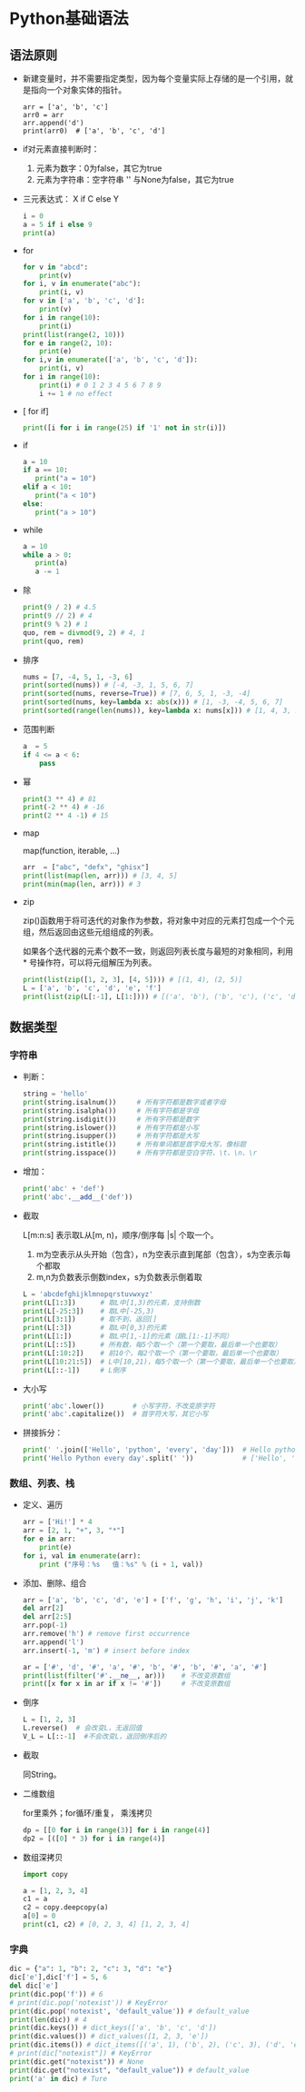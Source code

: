 # Python基础语法
## 语法原则
- 新建变量时，并不需要指定类型，因为每个变量实际上存储的是一个引用，就是指向一个对象实体的指针。
    ```
    arr = ['a', 'b', 'c']
    arr0 = arr
    arr.append('d')
    print(arr0)  # ['a', 'b', 'c', 'd']
    ```
- if对元素直接判断时：
    1. 元素为数字：0为false，其它为true
    2. 元素为字符串：空字符串 '' 与None为false，其它为true
- 三元表达式： X if C else Y
    ```python
    i = 0
    a = 5 if i else 9
    print(a)
    ```
- for
    ```python
    for v in "abcd":
        print(v)
    for i, v in enumerate("abc"):
        print(i, v)  
    for v in ['a', 'b', 'c', 'd']:
        print(v)
    for i in range(10):
        print(i)
    print(list(range(2, 10)))
    for e in range(2, 10):
        print(e)
    for i,v in enumerate(['a', 'b', 'c', 'd']):
        print(i, v)
    for i in range(10):
        print(i) # 0 1 2 3 4 5 6 7 8 9 
        i += 1 # no effect
    ```
- [ for  if]
    ```python
    print([i for i in range(25) if '1' not in str(i)])
    ```
    
- if
    ```python
    a = 10
    if a == 10:
       print("a = 10")
    elif a < 10:
       print("a < 10")
    else:
       print("a > 10")
    ```
    
- while
    ```python
    a = 10
    while a > 0:
       print(a)
       a -= 1
    ```

- 除
    ```python
    print(9 / 2) # 4.5
    print(9 // 2) # 4
    print(9 % 2) # 1
    quo, rem = divmod(9, 2) # 4, 1
    print(quo, rem)
    ```

- 排序
    ```python
    nums = [7, -4, 5, 1, -3, 6]
    print(sorted(nums)) # [-4, -3, 1, 5, 6, 7]
    print(sorted(nums, reverse=True)) # [7, 6, 5, 1, -3, -4]
    print(sorted(nums, key=lambda x: abs(x))) # [1, -3, -4, 5, 6, 7]
    print(sorted(range(len(nums)), key=lambda x: nums[x])) # [1, 4, 3, 2, 5, 0]
    ```
    
- 范围判断
    ```python
    a  = 5
    if 4 <= a < 6:
        pass
    ```
    
- 幂
    ```python
    print(3 ** 4) # 81
    print(-2 ** 4) # -16
    print(2 ** 4 -1) # 15
    ```
    
- map

    map(function, iterable, ...)
    ```python
    arr  = ["abc", "defx", "ghisx"]
    print(list(map(len, arr))) # [3, 4, 5]
    print(min(map(len, arr))) # 3
    ```
    
- zip

    zip()函数用于将可迭代的对象作为参数，将对象中对应的元素打包成一个个元组，然后返回由这些元组组成的列表。

    如果各个迭代器的元素个数不一致，则返回列表长度与最短的对象相同，利用 * 号操作符，可以将元组解压为列表。
    
    ```python
    print(list(zip([1, 2, 3], [4, 5]))) # [(1, 4), (2, 5)]
    L = ['a', 'b', 'c', 'd', 'e', 'f']
    print(list(zip(L[:-1], L[1:]))) # [('a', 'b'), ('b', 'c'), ('c', 'd'), ('d', 'e'), ('e', 'f')]
    ```
   	
## 数据类型
### 字符串
- 判断：
    ```python
    string = 'hello'
    print(string.isalnum())     # 所有字符都是数字或者字母
    print(string.isalpha())     # 所有字符都是字母
    print(string.isdigit())     # 所有字符都是数字
    print(string.islower())     # 所有字符都是小写
    print(string.isupper())     # 所有字符都是大写
    print(string.istitle())     # 所有单词都是首字母大写，像标题
    print(string.isspace())     # 所有字符都是空白字符、\t、\n、\r
    ```

- 增加：
    ```python
    print('abc' + 'def')
    print('abc'.__add__('def'))
    ```

- 截取

    L[m:n:s] 表示取L从[m, n)，顺序/倒序每 |s| 个取一个。
    1. m为空表示从头开始（包含），n为空表示直到尾部（包含），s为空表示每个都取
    2. m,n为负数表示倒数index，s为负数表示倒着取
    ```python
    L = 'abcdefghijklmnopqrstuvwxyz'
    print(L[1:3])      # 取L中[1,3)的元素，支持倒数
    print(L[-25:3])    # 取L中[-25,3)
    print(L[3:1])      # 取不到，返回[]
    print(L[:3])       # 取L中[0,3)的元素
    print(L[1:])       # 取L中[1,-1]的元素（跟L[1:-1]不同）
    print(L[::5])      # 所有数，每5个取一个（第一个要取，最后单一个也要取）
    print(L[:10:2])    # 前10个，每2个取一个（第一个要取，最后单一个也要取）
    print(L[10:21:5])  # L中[10,21)，每5个取一个（第一个要取，最后单一个也要取）
    print(L[::-1])     # L倒序
    ```

- 大小写
    ```python
    print('abc'.lower())       # 小写字符，不改变原字符
    print('abc'.capitalize())  # 首字符大写，其它小写
    ```
    
- 拼接拆分：
    ```python
    print(' '.join(['Hello', 'python', 'every', 'day']))  # Hello python every day
    print('Hello Python every day'.split(' '))            # ['Hello', 'Python', 'every', 'day']
    ```
    
### 数组、列表、栈
- 定义、遍历
    ```python
    arr = ['Hi!'] * 4
    arr = [2, 1, "+", 3, "*"]
    for e in arr:
        print(e)
    for i, val in enumerate(arr):
        print ("序号：%s   值：%s" % (i + 1, val))
    ```
    
- 添加、删除、组合
    ```python
    arr = ['a', 'b', 'c', 'd', 'e'] + ['f', 'g', 'h', 'i', 'j', 'k']
    del arr[2]
    del arr[2:5]
    arr.pop(-1)
    arr.remove('h') # remove first occurrence
    arr.append('l')
    arr.insert(-1, 'm') # insert before index
    ```
    
    ```python
    ar = ['#', 'd', '#', 'a', '#', 'b', '#', 'b', '#', 'a', '#']
    print(list(filter('#'.__ne__, ar)))    # 不改变原数组
    print([x for x in ar if x != '#'])     # 不改变原数组
    ```
    
- 倒序
    ```python
    L = [1, 2, 3]
    L.reverse()  # 会改变L，无返回值
    V_L = L[::-1]  #不会改变L，返回倒序后的
    ```
    
- 截取
    
    同String。

- 二维数组

    for里乘外；for循环/重复， 乘浅拷贝
    ```python
    dp = [[0 for i in range(3)] for i in range(4)]
    dp2 = [([0] * 3) for i in range(4)]
    ```
    
- 数组深拷贝
    ```python
    import copy
    
    a = [1, 2, 3, 4]
    c1 = a
    c2 = copy.deepcopy(a)
    a[0] = 0
    print(c1, c2) # [0, 2, 3, 4] [1, 2, 3, 4]
    ```
    
### 字典
```python
dic = {"a": 1, "b": 2, "c": 3, "d": "e"}
dic['e'],dic['f'] = 5, 6
del dic['e']
print(dic.pop('f')) # 6
# print(dic.pop('notexist')) # KeyError
print(dic.pop('notexist', 'default_value')) # default_value
print(len(dic)) # 4
print(dic.keys()) # dict_keys(['a', 'b', 'c', 'd'])
print(dic.values()) # dict_values([1, 2, 3, 'e'])
print(dic.items()) # dict_items([('a', 1), ('b', 2), ('c', 3), ('d', 'e')])
# print(dic["notexist"]) # KeyError
print(dic.get("notexist")) # None
print(dic.get("notexist", "default_value")) # default_value
print('a' in dic) # Ture
```
    
